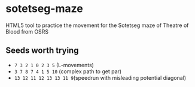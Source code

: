 # sotetseg-maze
HTML5 tool to practice the movement for the Sotetseg maze of Theatre of Blood from OSRS

## Seeds worth trying
* `7 3 2 1 0 2 3 5` (L-movements)
* `3 7 8 7 4 1 5 10` (complex path to get par)
* `13 12 11 12 13 13 11 9`(speedrun with misleading potential diagonal)
